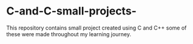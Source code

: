 # C-and-C-small-projects-
This repository contains small project created using C and C++ some of these were made throughout my learning journey.  
